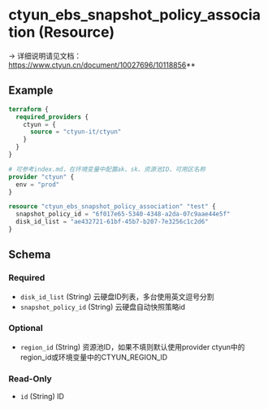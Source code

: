 # ctyun_ebs_snapshot_policy_association (Resource)
-> 详细说明请见文档：https://www.ctyun.cn/document/10027696/10118856**



## Example

```terraform
terraform {
  required_providers {
    ctyun = {
      source = "ctyun-it/ctyun"
    }
  }
}

# 可参考index.md，在环境变量中配置ak、sk、资源池ID、可用区名称
provider "ctyun" {
  env = "prod"
}

resource "ctyun_ebs_snapshot_policy_association" "test" {
  snapshot_policy_id = "6f017e65-5340-4348-a2da-07c9aae44e5f"
  disk_id_list = "ae432721-61bf-45b7-b207-7e3256c1c2d6"
}
```

<!-- schema generated by tfplugindocs -->
## Schema

### Required

- `disk_id_list` (String) 云硬盘ID列表，多台使用英文逗号分割
- `snapshot_policy_id` (String) 云硬盘自动快照策略id

### Optional

- `region_id` (String) 资源池ID，如果不填则默认使用provider ctyun中的region_id或环境变量中的CTYUN_REGION_ID

### Read-Only

- `id` (String) ID